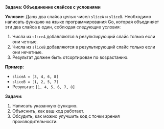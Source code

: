 **Задача: Объединение слайсов с условиями**

**Условие:**
Даны два слайса целых чисел `sliceA` и `sliceB`. Необходимо написать функцию на языке программирования Go, которая объединяет эти два слайса в один, соблюдая следующие условия:

1. Числа из `sliceA` добавляются в результирующий слайс только если они четные.
2. Числа из `sliceB` добавляются в результирующий слайс только если они нечетные.
3. Результат должен быть отсортирован по возрастанию.

**Пример:**

- `sliceA = [3, 4, 6, 8]`
- `sliceB = [1, 2, 5, 7]`
- Результат: `[1, 4, 5, 6, 7, 8]`

**Задачи:**

1. Написать указанную функцию.
2. Объяснить, как ваш код работает.
3. Обсудить, как можно улучшить код с точки зрения производительности.
